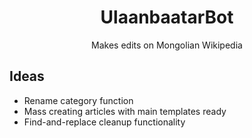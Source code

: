 <h1 align="center">UlaanbaatarBot</h1>
<p align="center">Makes edits on Mongolian Wikipedia</p>

## Ideas
* Rename category function
* Mass creating articles with main templates ready
* Find-and-replace cleanup functionality

